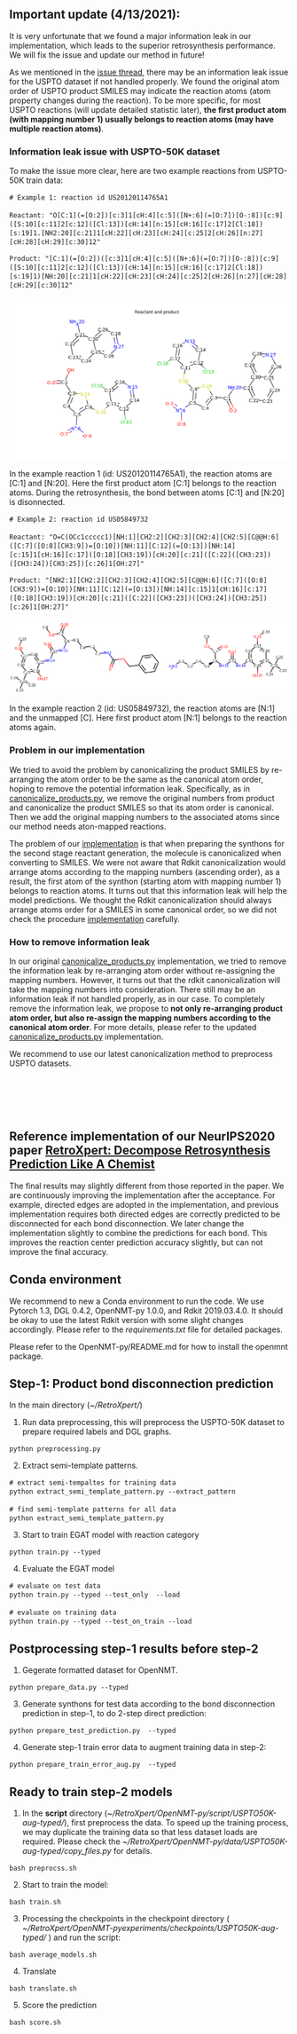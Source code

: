 ## Important update (4/13/2021):

It is very unfortunate that we found a major information leak in our implementation, which leads to the superior retrosynthesis performance.
We will fix the issue and update our method in future!

As we mentioned in the [issue thread](https://github.com/uta-smile/RetroXpert/issues/10#issuecomment-803699582), there may be an information leak issue for the USPTO dataset if not handled properly. 
We found the original atom order of USPTO product SMILES may indicate the reaction atoms (atom property changes during the reaction). 
To be more specific, for most USPTO reactions (will update detailed statistic later), **the first product atom (with mapping number 1) usually belongs to reaction atoms (may have multiple reaction atoms)**. 

### Information leak issue with USPTO-50K dataset
To make the issue more clear, here are two example reactions from USPTO-50K train data:

```
# Example 1: reaction id US20120114765A1

Reactant: "O[C:1](=[O:2])[c:3]1[cH:4][c:5]([N+:6](=[O:7])[O-:8])[c:9]([S:10][c:11]2[c:12]([Cl:13])[cH:14][n:15][cH:16][c:17]2[Cl:18])[s:19]1.[NH2:20][c:21]1[cH:22][cH:23][cH:24][c:25]2[cH:26][n:27][cH:28][cH:29][c:30]12"
```

```
Product: "[C:1](=[O:2])([c:3]1[cH:4][c:5]([N+:6](=[O:7])[O-:8])[c:9]([S:10][c:11]2[c:12]([Cl:13])[cH:14][n:15][cH:16][c:17]2[Cl:18])[s:19]1)[NH:20][c:21]1[cH:22][cH:23][cH:24][c:25]2[cH:26][n:27][cH:28][cH:29][c:30]12"
```

![reaction_1](./reaction_1.png)



In the example reaction 1 (id: US20120114765A1), the reaction atoms are [C:1] and [N:20].
Here the first product atom [C:1] belongs to the reaction atoms.
During the retrosynthesis, the bond between atoms [C:1] and [N:20] is disonnected.


```
# Example 2: reaction id US05849732

Reactant: "O=C(OCc1ccccc1)[NH:1][CH2:2][CH2:3][CH2:4][CH2:5][C@@H:6]([C:7]([O:8][CH3:9])=[O:10])[NH:11][C:12](=[O:13])[NH:14][c:15]1[cH:16][c:17]([O:18][CH3:19])[cH:20][c:21]([C:22]([CH3:23])([CH3:24])[CH3:25])[c:26]1[OH:27]"
```

```
Product: "[NH2:1][CH2:2][CH2:3][CH2:4][CH2:5][C@@H:6]([C:7]([O:8][CH3:9])=[O:10])[NH:11][C:12](=[O:13])[NH:14][c:15]1[cH:16][c:17]([O:18][CH3:19])[cH:20][c:21]([C:22]([CH3:23])([CH3:24])[CH3:25])[c:26]1[OH:27]"
```
![reaction_2](./reaction_2.png)

In the example reaction 2 (id: US05849732), the reaction atoms are [N:1] and the unmapped [C]. Here first product atom [N:1] belongs to the reaction atoms again.



### Problem in our implementation

We tried to avoid the problem by canonicalizing the product SMILES by re-arranging the atom order to be the same as the canonical atom order, hoping to remove the potential information leak.
Specifically, as in [canonicalize_products.py](https://github.com/uta-smile/RetroXpert/blob/main/canonicalize_products.py#L20), we remove the original numbers from product and canonicalize the product SMILES so that its atom order is canonical.
Then we add the original mapping numbers to the associated atoms since our method needs aton-mapped reactions.

The problem of our [implementation](https://github.com/uta-smile/RetroXpert/blob/main/preprocessing.py#L173) is that when preparing the synthons for the second stage reactant generation, the molecule is canonicalized when converting to SMILES.
We were not aware that Rdkit canonicalization would arrange atoms according to the mapping numbers (ascending order), as a result, the first atom of the synthon (starting atom with mapping number 1) belongs to reaction atoms.
It turns out that this information leak will help the model predictions.
We thought the Rdkit canonicalization should always arrange atoms order for a SMILES in some canonical order, so we did not check the procedure [implementation](https://github.com/uta-smile/RetroXpert/blob/main/preprocessing.py#L173) carefully. 

### How to remove information leak

In our original [canonicalize_products.py](https://github.com/uta-smile/RetroXpert/blob/main/canonicalize_products.py#L20) implementation, we tried to remove the information leak by re-arranging atom order without re-assigning the mapping numbers.
However, it turns out that the rdkit canonicalization will take the mapping numbers into consideration. There still may be an information leak if not handled properly, as in our case.
To completely remove the information leak, we propose to **not only re-arranging product atom order, but also re-assign the mapping numbers according to the canonical atom order**.
For more details, please refer to the updated [canonicalize_products.py](https://github.com/uta-smile/RetroXpert/blob/canonical_product/canonicalize_products.py) implementation.

We recommend to use our latest canonicalization method to preprocess USPTO datasets.

<br/><br/> 
<br/><br/> 



## Reference implementation of our NeurIPS2020 paper [RetroXpert: Decompose Retrosynthesis Prediction Like A Chemist](https://arxiv.org/pdf/2011.02893.pdf) 


The final results may slightly different from those reported in the paper. We are continuously improving the implementation after the acceptance. 
For example, directed edges are adopted in the implementation, and previous implementation requires both directed edges are correctly predicted to be disconnected for each bond disconnection.
We later change the implementation slightly to combine the predictions for each bond. This improves the reaction center prediction accuracy slightly, but can not improve the final accuracy.

## Conda environment
We recommend to new a Conda environment to run the code. We use Pytorch 1.3, DGL 0.4.2, OpenNMT-py 1.0.0, and Rdkit 2019.03.4.0. It should be okay to use the latest Rdkit version with some slight changes accordingly. Please refer to the *requirements.txt* file for detailed packages.

Please refer to the OpenNMT-py/README.md for how to install the openmnt package. 

## Step-1: Product bond disconnection prediction

In the main directory (*~/RetroXpert/*)

1. Run data preprocessing, this will preprocess the USPTO-50K dataset to prepare required labels and DGL graphs.
```
python preprocessing.py
```
2. Extract semi-template patterns.
```
# extract semi-tempaltes for training data
python extract_semi_template_pattern.py --extract_pattern

# find semi-template patterns for all data
python extract_semi_template_pattern.py
```
3. Start to train EGAT model with reaction category
```
python train.py --typed
```

4. Evaluate the EGAT model
```
# evaluate on test data
python train.py --typed --test_only  --load

# evaluate on training data
python train.py --typed --test_on_train --load

```

## Postprocessing step-1 results before step-2 

1. Gegerate formatted dataset for OpenNMT.

```
python prepare_data.py --typed
```


3. Generate synthons for test data according to the bond disconnection prediction in step-1, to do 2-step direct prediction:
```
python prepare_test_prediction.py  --typed
```


4. Generate step-1 train error data to augment training data in step-2:
```
python prepare_train_error_aug.py  --typed
```


## Ready to train step-2 models


1. In the **script** directory (*~/RetroXpert/OpenNMT-py/script/USPTO50K-aug-typed/*), first preprocess the data.
   To speed up the training process, we may duplicate the training data so that less dataset loads are required.
   Please check the *~/RetroXpert/OpenNMT-py/data/USPTO50K-aug-typed/copy_files.py* for details.

```
bash preprocss.sh
```

2. Start to train the model:
```
bash train.sh
```

3. Processing the checkpoints in the checkpoint directory ( *~/RetroXpert/OpenNMT-pyexperiments/checkpoints/USPTO50K-aug-typed/* ) and run the script:
```
bash average_models.sh
```


4. Translate
```
bash translate.sh
```

5. Score the prediction
```
bash score.sh
```


